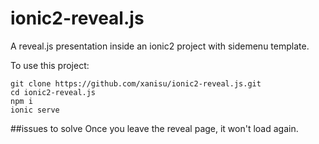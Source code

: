 # ionic2-reveal.js

A reveal.js presentation inside an ionic2 project with sidemenu template.

To use this project:
```shell
git clone https://github.com/xanisu/ionic2-reveal.js.git
cd ionic2-reveal.js
npm i
ionic serve
```

##issues to solve
Once you leave the reveal page, it won't load again. 
